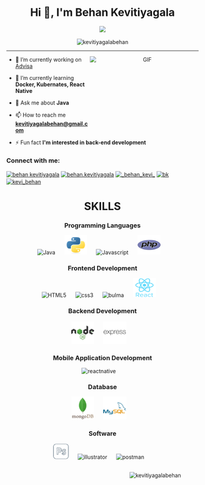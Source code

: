 <h1 align="center">Hi 👋, I'm Behan Kevitiyagala</h1>

<p align="center">
  <a href="https://github.com/DenverCoder1/readme-typing-svg"><img src="https://readme-typing-svg.herokuapp.com?font=Time+New+Roman&color=cyan&size=25&center=true&vCenter=true&width=600&height=100&lines=A+passionate+full-stack+developer"></a>
</p>

<p align="center"> <img src="https://komarev.com/ghpvc/?username=kevitiyagalabehan&label=Profile%20views&color=0e75b6&style=flat" alt="kevitiyagalabehan" /> </p>

---

<a target="_blank" align="center">
  <img align="right" top="500" height="185" width="285" alt="GIF" src="https://media.giphy.com/media/SWoSkN6DxTszqIKEqv/giphy.gif">
</a>

- 🔭 I’m currently working on [Advisa](https://github.com/Code-Wizards-ITUM/Advisa.git)

- 🌱 I’m currently learning **Docker, Kubernates, React Native**

- 💬 Ask me about **Java**

- 📫 How to reach me **kevitiyagalabehan@gmail.com**
  
- ⚡ Fun fact **I'm interested in back-end development**

<h3 align="left">Connect with me:</h3>
<p align="left">
<a href="https://linkedin.com/in/behan kevitiyagala" target="blank"><img align="center" src="https://raw.githubusercontent.com/rahuldkjain/github-profile-readme-generator/master/src/images/icons/Social/linked-in-alt.svg" alt="behan kevitiyagala" height="30" width="40" /></a>
<a href="https://fb.com/behan.kevitiyagala" target="blank"><img align="center" src="https://raw.githubusercontent.com/rahuldkjain/github-profile-readme-generator/master/src/images/icons/Social/facebook.svg" alt="behan.kevitiyagala" height="30" width="40" /></a>
<a href="https://instagram.com/_behan_kevi_" target="blank"><img align="center" src="https://raw.githubusercontent.com/rahuldkjain/github-profile-readme-generator/master/src/images/icons/Social/instagram.svg" alt="_behan_kevi_" height="30" width="40" /></a>
<a href="https://www.youtube.com/@behan_kevitiyagala" target="blank"><img align="center" src="https://raw.githubusercontent.com/rahuldkjain/github-profile-readme-generator/master/src/images/icons/Social/youtube.svg" alt="bk" height="30" width="40" /></a>
<a href="https://www.hackerrank.com/kevi_behan" target="blank"><img align="center" src="https://raw.githubusercontent.com/rahuldkjain/github-profile-readme-generator/master/src/images/icons/Social/hackerrank.svg" alt="kevi_behan" height="30" width="40" /></a>
</p>

<!-- SKILLS -->
<div align="center" width="100">
  <h1>SKILLS</h1>

<!-- Programming Languages -->
  <h3>Programming Languages</h3>
  <img
    src="https://cdn.jsdelivr.net/gh/devicons/devicon@latest/icons/java/java-original-wordmark.svg" width="60px" height="50px" alt="Java">
    &nbsp;&nbsp;&nbsp;&nbsp;
  <img 
    src="https://raw.githubusercontent.com/devicons/devicon/master/icons/python/python-original.svg" width="60px" height="50px" alt="python">
    &nbsp;&nbsp;&nbsp;&nbsp;
  <img
    src="https://cdn.jsdelivr.net/gh/devicons/devicon@latest/icons/javascript/javascript-original.svg" width="60px" height="50px" alt="Javascript">
    &nbsp;&nbsp;&nbsp;&nbsp;
  <img 
    src="https://raw.githubusercontent.com/devicons/devicon/master/icons/php/php-original.svg" width="60px" height="50px" alt="php">
    &nbsp;&nbsp;&nbsp;&nbsp;

  <!-- Frontend Development -->
  </br>
  <h3>Frontend Development</h3>
  <img
    src="https://cdn.jsdelivr.net/gh/devicons/devicon@latest/icons/html5/html5-original-wordmark.svg" width="60px" alt="HTML5">
    &nbsp;&nbsp;&nbsp;&nbsp;
  <img
    src="https://cdn.jsdelivr.net/gh/devicons/devicon@latest/icons/css3/css3-original-wordmark.svg" width="60px" alt="css3">
    &nbsp;&nbsp;&nbsp;&nbsp;
  <img 
    src="https://raw.githubusercontent.com/gilbarbara/logos/804dc257b59e144eaca5bc6ffd16949752c6f789/logos/bulma.svg" width="60px" height="50px" alt="bulma">
    &nbsp;&nbsp;&nbsp;&nbsp;
  <img 
    src="https://raw.githubusercontent.com/devicons/devicon/master/icons/react/react-original-wordmark.svg" width="60px" height="50px" alt="react">
    &nbsp;&nbsp;&nbsp;&nbsp;

<br>

<!-- Backend Development -->
<h3>Backend Development</h3>
<img 
  src="https://raw.githubusercontent.com/devicons/devicon/master/icons/nodejs/nodejs-original-wordmark.svg" alt="nodejs" width="60px">
  &nbsp;&nbsp;&nbsp;&nbsp;
<img 
  src="https://raw.githubusercontent.com/devicons/devicon/master/icons/express/express-original-wordmark.svg" alt="express" width="60px">
  &nbsp;&nbsp;&nbsp;&nbsp;
  
<br>

<!-- Mobile Application Development -->
<h3>Mobile Application Development</h3>
<img 
  src="https://reactnative.dev/img/header_logo.svg" alt="reactnative" width="60px">
  &nbsp;&nbsp;&nbsp;&nbsp;

<!-- Database -->
<h3>Database</h3>
<img 
  src="https://raw.githubusercontent.com/devicons/devicon/master/icons/mongodb/mongodb-original-wordmark.svg" alt="mongodb" width="60px">  
  &nbsp;&nbsp;&nbsp;&nbsp;
<img 
  src="https://raw.githubusercontent.com/devicons/devicon/master/icons/mysql/mysql-original-wordmark.svg" alt="mysql" width="60px">
  &nbsp;&nbsp;&nbsp;&nbsp;

<!-- Software -->
<h3>Software</h3>
<img 
  src="https://raw.githubusercontent.com/devicons/devicon/master/icons/photoshop/photoshop-line.svg" alt="photoshop" width="40">
  &nbsp;&nbsp;&nbsp;&nbsp;
<img 
  src="https://www.vectorlogo.zone/logos/adobe_illustrator/adobe_illustrator-icon.svg" alt="illustrator" width="40">
  &nbsp;&nbsp;&nbsp;&nbsp;
<img 
  src="https://www.vectorlogo.zone/logos/getpostman/getpostman-icon.svg" alt="postman" width="40">
  &nbsp;&nbsp;&nbsp;&nbsp;

</div>

<br>

&nbsp;&nbsp;&nbsp;&nbsp; &nbsp;&nbsp;&nbsp;&nbsp;&nbsp;&nbsp;&nbsp;&nbsp;&nbsp;&nbsp;&nbsp;&nbsp; &nbsp;&nbsp;&nbsp;&nbsp;&nbsp;&nbsp;&nbsp;&nbsp;&nbsp;&nbsp;&nbsp;&nbsp; &nbsp;&nbsp;&nbsp;&nbsp;&nbsp;&nbsp;&nbsp;&nbsp;&nbsp;&nbsp;&nbsp;&nbsp; &nbsp;&nbsp;&nbsp;&nbsp;&nbsp;&nbsp;&nbsp;&nbsp;&nbsp;&nbsp;&nbsp;&nbsp; &nbsp;&nbsp;&nbsp;&nbsp;&nbsp;&nbsp;&nbsp;&nbsp;&nbsp;&nbsp;&nbsp;&nbsp; &nbsp;&nbsp;&nbsp;&nbsp;&nbsp;&nbsp;&nbsp;&nbsp; &nbsp;&nbsp;
<img src="https://github-readme-stats.vercel.app/api/top-langs?username=kevitiyagalabehan&show_icons=true&locale=en&layout=compact" alt="kevitiyagalabehan">


